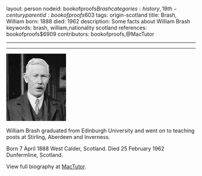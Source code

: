 layout: person
nodeid: bookofproofs$Brash
categories: history,19th-century
parentid: bookofproofs$603
tags: origin-scotland
title: Brash, William
born: 1888
died: 1962
description: Some facts about William Brash
keywords: brash, william,nationality scotland
references: bookofproofs$6909
contributors: bookofproofs,@MacTutor

---


---

![Brash.jpg](https://github.com/bookofproofs/bookofproofs.github.io/blob/main/_sources/_assets/images/portraits/Brash.jpg?raw=true)

William Brash graduated from Edinburgh University and went on to teaching posts at Stirling, Aberdeen and Inverness.

Born 7 April 1888 West Calder, Scotland. Died 25 February 1962 Dunfermline, Scotland.


View full biography at [MacTutor](https://mathshistory.st-andrews.ac.uk/Biographies/Brash/).